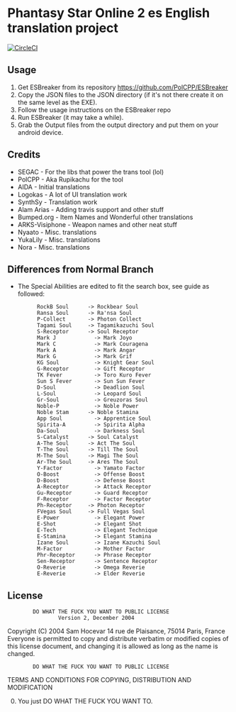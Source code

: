 # Phantasy Star Online 2 es English translation project

[![CircleCI](https://circleci.com/gh/PolCPP/PSO2es-Translation/tree/master.svg?style=svg)](https://circleci.com/gh/PolCPP/PSO2es-Translation/tree/master)

## Usage

1. Get ESBreaker from its repository https://github.com/PolCPP/ESBreaker
2. Copy the JSON files to the JSON directory (if it's not there create it on the same level as the EXE).
3. Follow the usage instructions on the ESBreaker repo
3. Run ESBreaker (it may take a while).
4. Grab the Output files from the output directory and put them on your android device.

## Credits

* SEGAC - For the libs that power the trans tool (lol)
* PolCPP - Aka Rupikachu for the tool
* AIDA - Initial translations
* Logokas - A lot of UI translation work
* SynthSy - Translation work
* Alam Arias - Adding travis support and other stuff 
* Bumped.org - Item Names and Wonderful other translations
* ARKS-Visiphone - Weapon names and other neat stuff
* Nyaato - Misc. translations
* YukaLily - Misc. translations
* Nora - Misc. translations

## Differences from Normal Branch

* The Special Abilities are edited to fit the search box, see guide as followed:

            RockB Soul		-> Rockbear Soul
            Ransa Soul		-> Ra'nsa Soul
            P-Collect  		-> Photon Collect
            Tagami Soul		-> Tagamikazuchi Soul
            S-Receptor		-> Soul Receptor
            Mark J            -> Mark Joyo
            Mark C            -> Mark Couragena
            Mark A            -> Mark Angar
            Mark G            -> Mark Grif
            KG Soul           -> Knight Gear Soul
            G-Receptor        -> Gift Receptor
            TK Fever          -> Toro Kuro Fever
            Sun S Fever       -> Sun Sun Fever
            D-Soul            -> Deadlion Soul
            L-Soul            -> Leopard Soul
            Gr-Soul           -> Greuzoras Soul
            Noble-P           -> Noble Power
            Noble Stam		-> Noble Stamina
            App Soul          -> Apprentice Soul
            Spirita-A         -> Spirita Alpha
            Da-Soul           -> Darkness Soul
            S-Catalyst		-> Soul Catalyst
            A-The Soul		-> Act The Soul
            T-The Soul		-> Till The Soul
            M-The Soul		-> Magi The Soul
            Ar-The Soul		-> Ares The Soul
            Y-Factor          -> Yamato Factor
            O-Boost           -> Offense Boost
            D-Boost           -> Defense Boost
            A-Receptor        -> Attack Receptor
            Gu-Receptor       -> Guard Receptor
            F-Receptor        -> Factor Receptor
            Ph-Receptor		-> Photon Receptor
            FVegas Soul		-> Full Vegas Soul
            E-Power           -> Elegant Power
            E-Shot            -> Elegant Shot
            E-Tech            -> Elegant Technique
            E-Stamina         -> Elegant Stamina
            Izane Soul        -> Izane Kazuchi Soul
            M-Factor          -> Mother Factor
            Phr-Receptor      -> Phrase Receptor
            Sen-Receptor      -> Sentence Receptor
            O-Reverie         -> Omega Reverie
            E-Reverie         -> Elder Reverie

## License

            DO WHAT THE FUCK YOU WANT TO PUBLIC LICENSE
                    Version 2, December 2004
 
 Copyright (C) 2004 Sam Hocevar
  14 rue de Plaisance, 75014 Paris, France
 Everyone is permitted to copy and distribute verbatim or modified
 copies of this license document, and changing it is allowed as long
 as the name is changed.
 
            DO WHAT THE FUCK YOU WANT TO PUBLIC LICENSE
   TERMS AND CONDITIONS FOR COPYING, DISTRIBUTION AND MODIFICATION
 
  0. You just DO WHAT THE FUCK YOU WANT TO.

